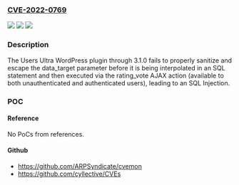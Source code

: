 ### [CVE-2022-0769](https://cve.mitre.org/cgi-bin/cvename.cgi?name=CVE-2022-0769)
![](https://img.shields.io/static/v1?label=Product&message=Users%20Ultra%20Membership%2C%20Users%20Community%20and%20Member%20Profiles%20With%20PayPal%20Integration%20Plugin&color=blue)
![](https://img.shields.io/static/v1?label=Version&message=3.1.0%3C%3D%203.1.0%20&color=brighgreen)
![](https://img.shields.io/static/v1?label=Vulnerability&message=CWE-89%20SQL%20Injection&color=brighgreen)

### Description

The Users Ultra WordPress plugin through 3.1.0 fails to properly sanitize and escape the data_target parameter before it is being interpolated in an SQL statement and then executed via the rating_vote AJAX action (available to both unauthenticated and authenticated users), leading to an SQL Injection.

### POC

#### Reference
No PoCs from references.

#### Github
- https://github.com/ARPSyndicate/cvemon
- https://github.com/cyllective/CVEs

